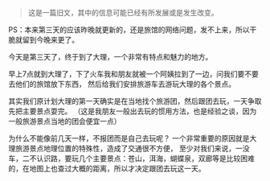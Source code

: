 > 这是一篇旧文，其中的信息可能已经有所发展或是发生改变。

PS：本来第三天的应该昨晚就更新的，还是旅馆的网络问题，发不上来，所以干脆就留到今晚来更了。

今天是第三天了，终于到了大理，一个非常有特点和魅力的地方。

早上7点就到大理了，下了火车我和朋友就被一个阿姨拉到了一边，问我们要不要去他们的旅馆放下东西，
然后给我们安排旅游车去游玩大理的各个景点。

其实我们原计划大理的第一天确实是在当地找个旅游团，然后跟团去玩，一天争取先把主要景点耍完。
（这是我朋友一般出去玩的惯用方法，也是经验之谈，因为一般旅游景点当地的团会便宜一点）

为什么不能像前几天一样，不报团而是自己去玩呢？ 一个非常重要的原因就是大理旅游景点地理位置的特殊性，造成了交通很不方便，
至少对我们来说，一没车，二不认识路，要玩几个主要景点：苍山，洱海，蝴蝶泉，双廊等是比较困难的，在地图上也查过大概的距离，所以才决定跟团去玩这一天。